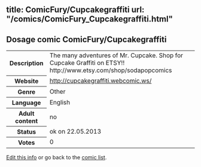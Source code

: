 title: ComicFury/Cupcakegraffiti
url: "/comics/ComicFury_Cupcakegraffiti.html"
---
Dosage comic ComicFury/Cupcakegraffiti
-----------------------------------------

<p id="msg"></p>
<script type="text/javascript">
if (window.location.search === '?edit_info_mail=sent_ok') {
  var elem = document.getElementById("msg");
  elem.innerHTML = 'Edited information sucessfully sent for review, which is usually done daily. Thanks!';
  elem.className = 'ok';
}
</script>
<table class="comicinfo">
<tr>
<th>Description</th><td>The many adventures of Mr. Cupcake. Shop for Cupcake Graffiti on ETSY!! http://www.etsy.com/shop/sodapopcomics</td>
</tr>
<tr>
<th>Website</th><td><a href="http://cupcakegraffiti.webcomic.ws/">http://cupcakegraffiti.webcomic.ws/</a></td>
</tr>
<tr>
<th>Genre</th><td>Other</td>
</tr>
<tr>
<th>Language</th><td>English</td>
</tr>
<tr>
<th>Adult content</th><td>no</td>
</tr>
<tr>
<th>Status</th><td>ok on 22.05.2013</td>
</tr>
<tr>
<th>Votes</th><td>0</td>
</tr>
</table>

[Edit this info](ComicFury_Cupcakegraffiti_edit.html) or go back to the [comic list](../comic-index.html).
